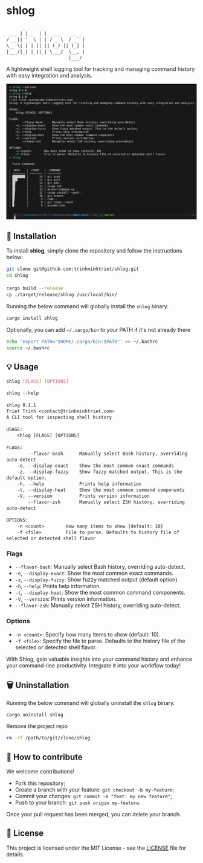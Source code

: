 # shlog

```text
      _      _
 ___ | |__  | |  ___    __ _
/ __|| '_ \ | | / _ \  / _` |
\__ \| | | || || (_) || (_| |
|___/|_| |_||_| \___/  \__, |
                       |___/

```

A lightweight shell logging tool for tracking and managing command history with easy integration and analysis.

![shlog Screenshot](./assets/screenshot.png)

## 🚀 Installation

To install **shlog**, simply clone the repository and follow the instructions below:

```bash
git clone git@github.com:trinhminhtriet/shlog.git
cd shlog

cargo build --release
cp ./target/release/shlog /usr/local/bin/
```

Running the below command will globally install the `shlog` binary.

```bash
cargo install shlog
```

Optionally, you can add `~/.cargo/bin` to your PATH if it's not already there

```bash
echo 'export PATH="$HOME/.cargo/bin:$PATH"' >> ~/.bashrc
source ~/.bashrc
```

## 💡 Usage

```bash
shlog [FLAGS] [OPTIONS]
```

```text
shlog --help

shlog 0.1.1
Triet Trinh <contact@trinhminhtriet.com>
A CLI tool for inspecting shell history

USAGE:
    shlog [FLAGS] [OPTIONS]

FLAGS:
        --flavor-bash      Manually select Bash history, overriding auto-detect
    -e, --display-exact    Show the most common exact commands
    -z, --display-fuzzy    Show fuzzy matched output. This is the default option.
    -h, --help             Prints help information
    -t, --display-heat     Show the most common command components
    -V, --version          Prints version information
        --flavor-zsh       Manually select ZSH history, overriding auto-detect

OPTIONS:
    -n <count>        How many items to show [default: 10]
    -f <file>         File to parse. Defaults to history file of selected or detected shell flavor
```

### Flags

- `--flavor-bash`: Manually select Bash history, overriding auto-detect.
- `-e`, `--display-exact`: Show the most common exact commands.
- `-z`, `--display-fuzzy`: Show fuzzy matched output (default option).
- `-h`, `--help`: Prints help information.
- `-t`, `--display-heat`: Show the most common command components.
- `-V`, `--version`: Prints version information.
- `--flavor-zsh`: Manually select ZSH history, overriding auto-detect.

### Options

- `-n <count>`: Specify how many items to show (default: 10).
- `-f <file>`: Specify the file to parse. Defaults to the history file of the selected or detected shell flavor.

With Shlog, gain valuable insights into your command history and enhance your command-line productivity. Integrate it into your workflow today!

## 🗑️ Uninstallation

Running the below command will globally uninstall the `shlog` binary.

```bash
cargo uninstall shlog
```

Remove the project repo

```bash
rm -rf /path/to/git/clone/shlog
```

## 🤝 How to contribute

We welcome contributions!

- Fork this repository;
- Create a branch with your feature: `git checkout -b my-feature`;
- Commit your changes: `git commit -m "feat: my new feature"`;
- Push to your branch: `git push origin my-feature`.

Once your pull request has been merged, you can delete your branch.

## 📝 License

This project is licensed under the MIT License - see the [LICENSE](LICENSE) file for details.
